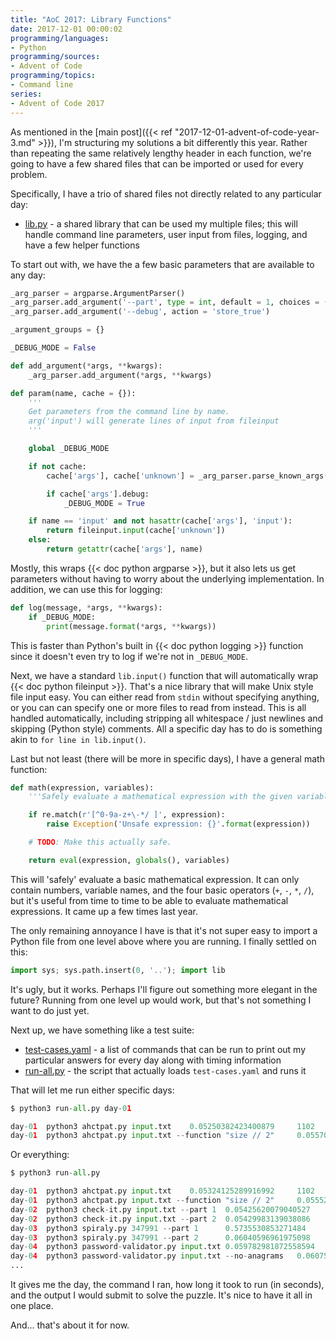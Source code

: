 ```yaml
---
title: "AoC 2017: Library Functions"
date: 2017-12-01 00:00:02
programming/languages:
- Python
programming/sources:
- Advent of Code
programming/topics:
- Command line
series:
- Advent of Code 2017
---
```

As mentioned in the [main post]({{< ref "2017-12-01-advent-of-code-year-3.md" >}}), I'm structuring my solutions a bit differently this year. Rather than repeating the same relatively lengthy header in each function, we're going to have a few shared files that can be imported or used for every problem.

<!--more-->

Specifically, I have a trio of shared files not directly related to any particular day:

- [lib.py](https://github.com/jpverkamp/advent-of-code/blob/master/2017/lib.py) - a shared library that can be used my multiple files; this will handle command line parameters, user input from files, logging, and have a few helper functions

To start out with, we have the a few basic parameters that are available to any day:

```python
_arg_parser = argparse.ArgumentParser()
_arg_parser.add_argument('--part', type = int, default = 1, choices = (1, 2))
_arg_parser.add_argument('--debug', action = 'store_true')

_argument_groups = {}

_DEBUG_MODE = False

def add_argument(*args, **kwargs):
    _arg_parser.add_argument(*args, **kwargs)

def param(name, cache = {}):
    '''
    Get parameters from the command line by name.
    arg('input') will generate lines of input from fileinput
    '''

    global _DEBUG_MODE

    if not cache:
        cache['args'], cache['unknown'] = _arg_parser.parse_known_args()

        if cache['args'].debug:
            _DEBUG_MODE = True

    if name == 'input' and not hasattr(cache['args'], 'input'):
        return fileinput.input(cache['unknown'])
    else:
        return getattr(cache['args'], name)
```

Mostly, this wraps {{< doc python argparse >}}, but it also lets us get parameters without having to worry about the underlying implementation. In addition, we can use this for logging:

```python
def log(message, *args, **kwargs):
    if _DEBUG_MODE:
        print(message.format(*args, **kwargs))
```

This is faster than Python's built in {{< doc python logging >}} function since it doesn't even try to log if we're not in `_DEBUG_MODE`.

Next, we have a standard `lib.input()` function that will automatically wrap {{< doc python fileinput >}}. That's a nice library that will make Unix style file input easy. You can either read from `stdin` without specifying anything, or you can can specify one or more files to read from instead. This is all handled automatically, including stripping all whitespace / just newlines and skipping (Python style) comments. All a specific day has to do is something akin to `for line in lib.input()`.

Last but not least (there will be more in specific days), I have a general math function:

```python
def math(expression, variables):
    '''Safely evaluate a mathematical expression with the given variables.'''

    if re.match(r'[^0-9a-z+\-*/ ]', expression):
        raise Exception('Unsafe expression: {}'.format(expression))

    # TODO: Make this actually safe.

    return eval(expression, globals(), variables)
```

This will 'safely' evaluate a basic mathematical expression. It can only contain numbers, variable names, and the four basic operators (`+`, `-`, `*`, `/`), but it's useful from time to time to be able to evaluate mathematical expressions. It came up a few times last year.

The only remaining annoyance I have is that it's not super easy to import a Python file from one level above where you are running. I finally settled on this:

```python
import sys; sys.path.insert(0, '..'); import lib
```

It's ugly, but it works. Perhaps I'll figure out something more elegant in the future? Running from one level up would work, but that's not something I want to do just yet.

Next up, we have something like a test suite:

- [test-cases.yaml](https://github.com/jpverkamp/advent-of-code/blob/master/2017/test-cases.yaml) - a list of commands that can be run to print out my particular answers for every day along with timing information
- [run-all.py](https://github.com/jpverkamp/advent-of-code/blob/master/2017/run-all.py) - the script that actually loads `test-cases.yaml` and runs it

That will let me run either specific days:

```python
$ python3 run-all.py day-01

day-01  python3 ahctpat.py input.txt    0.05250382423400879     1102
day-01  python3 ahctpat.py input.txt --function "size // 2"     0.055709123611450195    1076
```

Or everything:

```python
$ python3 run-all.py

day-01  python3 ahctpat.py input.txt    0.05324125289916992     1102
day-01  python3 ahctpat.py input.txt --function "size // 2"     0.05552506446838379     1076
day-02  python3 check-it.py input.txt --part 1  0.05425620079040527     51139
day-02  python3 check-it.py input.txt --part 2  0.05429983139038086     272
day-03  python3 spiraly.py 347991 --part 1      0.5735530853271484      480
day-03  python3 spiraly.py 347991 --part 2      0.06040596961975098     349975
day-04  python3 password-validator.py input.txt 0.059782981872558594    337
day-04  python3 password-validator.py input.txt --no-anagrams   0.06075477600097656     231
...
```

It gives me the day, the command I ran, how long it took to run (in seconds), and the output I would submit to solve the puzzle. It's nice to have it all in one place.

And... that's about it for now.
